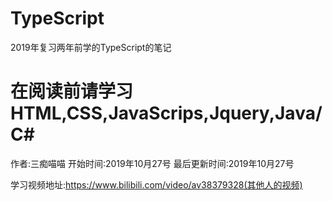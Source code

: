 # TypeScript
2019年复习两年前学的TypeScript的笔记

# 在阅读前请学习HTML,CSS,JavaScrips,Jquery,Java/C#
作者:三痴喵喵
开始时间:2019年10月27号
最后更新时间:2019年10月27号
    
学习视频地址:https://www.bilibili.com/video/av38379328(其他人的视频)
